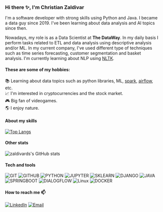 ### Hi there ✨, I'm Christian Zaldivar

I'm a software developer with strong skills using Python and Java. I became a data guy since 2019. I've been learning about data analysis and AI topics since then.

Nowadays, my role is as a Data Scientist at **The DataWay**. In my daily basis I perform tasks related to ETL and data analysis using descriptive analysis and/or ML. In my current company, I've used different type of techniques such as time series forecasting, customer segmentation and basket analysis. I'm currently learning about NLP using [NLTK](https://www.nltk.org/).

#### These are some of my hobbies:

:books: Learning about data topics such as python libraries, ML, [spark](https://spark.apache.org/), [airflow](https://airflow.apache.org/), etc. <br>
:chart_with_upwards_trend: I'm interested in cryptocurrencies and the stock market.<br>
:video_game: Big fan of videogames.<br>
:earth_americas: I enjoy nature.

#### About my skills
[![Top Langs](https://github-readme-stats.vercel.app/api/top-langs/?username=zaldivards&layout=compact&card_width=450)](https://github.com/anuraghazra/github-readme-stats)

#### Other stats
![zaldivards's GitHub stats](https://github-readme-stats.vercel.app/api?username=zaldivards&unhide=contribs,prs&theme=buefy&show_icons=true) 

#### Tech and tools
![GIT](http://img.shields.io/badge/-Git-f76d50?style=flat&logo=git&logoColor=white)
![GITHUB](http://img.shields.io/badge/-Github-ffffff?style=flat&logo=github&logoColor=black)
![PYTHON](http://img.shields.io/badge/-Python-2c70a8?style=flat&logo=python&logoColor=white)
![JUPYTER](https://img.shields.io/badge/-Jupyter-f9881e?style=flat&logo=Jupyter&logoColor=white)
![SKLEARN](https://img.shields.io/badge/-scikitlearn-f9881e?style=flat&logo=scikitlearn&logoColor=white)
![DJANGO](https://img.shields.io/badge/-Django-1e5428?style=flat&logo=Django&logoColor=white)
![JAVA](https://img.shields.io/badge/-Java-da4716?style=flat&logo=java&logoColor=white)
![SPRINGBOOT](https://img.shields.io/badge/-Spring%20Boot-51b34f?style=flat&logo=Spring%20Boot&logoColor=white)
![DIALOGFLOW](https://img.shields.io/badge/-Dialogflow-f08844?style=flat&logo=Dialogflow&logoColor=white)
![Linux](http://img.shields.io/badge/-Linux-ffffff?style=flat&logo=linux&logoColor=black)
![DOCKER](https://img.shields.io/badge/-Docker-55c0d4?style=flat&logo=Docker&logoColor=white)

#### How to reach me 📫
<a href="https://www.linkedin.com/in/christian-zaldivar-4a375411b" target="_blank"><img alt="LinkedIn" src="https://img.shields.io/badge/-Linkedin-427ebb?logo=linkedin&logoColor=white"></a>  <a href="mailto:herrerachristian1897@gmail.com" target="_blank"><img alt="Email" src="https://img.shields.io/badge/-Email-fb5216?logo=gmail&logoColor=white"></a>
